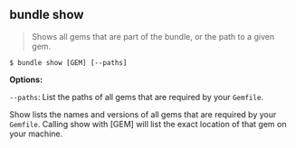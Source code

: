 ## bundle show

> Shows all gems that are part of the bundle, or the path to a given gem.

```
$ bundle show [GEM] [--paths]
```

**Options:**

`--paths`: List the paths of all gems that are required by your `Gemfile`.

Show lists the names and versions of all gems that are required by your `Gemfile`.
Calling show with [GEM] will list the exact location of that gem on your machine.
